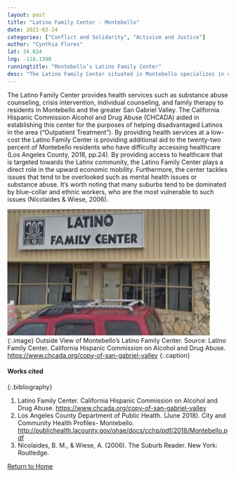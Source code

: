 ```yaml
---
layout: post
title: "Latino Family Center - Montebello"
date: 2021-02-24
categories: ["Conflict and Solidarity", "Activism and Justice"]
author: "Cynthia Flores"
lat: 34.024
lng: -118.1398
runningtitle: "Montebello’s Latino Family Center"
desc: "The Latino Family Center situated in Montebello specializes in counseling services related to substance abuse, mental health, and general therapy to the local Latinx community."
---
```

The Latino Family Center provides health services such as substance abuse counseling, crisis intervention, individual counseling, and family therapy to residents in Montebello and the greater San Gabriel Valley. The California Hispanic Commission Alcohol and Drug Abuse (CHCADA) aided in establishing this center for the purposes of helping disadvantaged Latinos in the area (“Outpatient Treatment”). By providing health services at a low-cost the Latino Family Center is providing additional aid to the twenty-two percent of Montebello residents who have difficulty accessing healthcare (Los Angeles County, 2018, pp.24). By providing access to healthcare that is targeted towards the Latinx community, the Latino Family Center plays a direct role in the upward economic mobility. Furthermore, the center tackles issues that tend to be overlooked such as mental health issues or substance abuse. It’s worth noting that many suburbs tend to be dominated by blue-collar and ethnic workers, who are the most vulnerable to such issues (Nicolaides & Wiese, 2006). 

![The Latino Family Center located in Montebello, CA](images/LatinoFamilyCenter_Pin3_Image1.jpg)
   {:.image}
Outside View of Montebello’s Latino Family Center. 
Source: Latino Family Center. California Hispanic Commission on Alcohol and Drug Abuse. https://www.chcada.org/copy-of-san-gabriel-valley
   {:.caption} 

#### Works cited

{:.bibliography}
1. Latino Family Center. California Hispanic Commission on Alcohol and Drug Abuse. https://www.chcada.org/copy-of-san-gabriel-valley
2. Los Angeles County Department of Public Health. (June 2018). City and Community Health Profiles- Montebello. http://publichealth.lacounty.gov/ohae/docs/cchp/pdf/2018/Montebello.pdf
3. Nicolaides, B. M., & Wiese, A. (2006). The Suburb Reader. New York: Routledge.

[Return to Home](https://uclachicanxstudies.github.io/BarrioSuburbanisms/)
